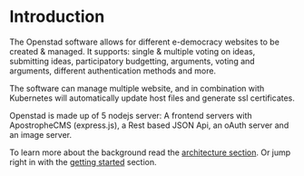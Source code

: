 # Introduction

The Openstad software allows for different e-democracy websites to be created & managed. It supports: single & multiple voting on ideas, submitting ideas, participatory budgetting, arguments, voting and arguments, different authentication methods and more.

The software can manage multiple website, and in combination with Kubernetes will automatically update host files and generate ssl certificates.

Openstad is made up of 5 nodejs server: A frontend servers with ApostropheCMS (express.js), a Rest based JSON Api, an oAuth server and an image server.

To learn more about the background read the [architecture section](/technical/architecture.md). Or jump right in with the [getting started](/technical/getting-started.md) section.

